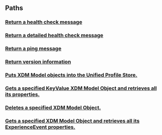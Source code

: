 
<a name="paths"></a>
## Paths

<a name="ref-healthroute"></a>
### [Return a health check message](operations/healthRoute.md#healthroute)

<a name="ref-detailedhealthroute"></a>
### [Return a detailed health check message](operations/detailedHealthRoute.md#detailedhealthroute)

<a name="ref-pingroute"></a>
### [Return a ping message](operations/pingRoute.md#pingroute)

<a name="ref-versionroute"></a>
### [Return version information](operations/versionRoute.md#versionroute)

<a name="ref-putmodelobjectroute"></a>
### [Puts XDM Model objects into the Unified Profile Store.](operations/putModelObjectRoute.md#putmodelobjectroute)

<a name="ref-getmodelobjectroute"></a>
### [Gets a specified KeyValue XDM Model Object and retrieves all its properties.](operations/getModelObjectRoute.md#getmodelobjectroute)

<a name="ref-deletemodelobjectroute"></a>
### [Deletes a specified XDM Model Object.](operations/deleteModelObjectRoute.md#deletemodelobjectroute)

<a name="ref-getmodeltimeseriesobjectroute"></a>
### [Gets a specified XDM Model Object and retrieves all its ExperienceEvent properties.](operations/getModelTimeSeriesObjectRoute.md#getmodeltimeseriesobjectroute)


